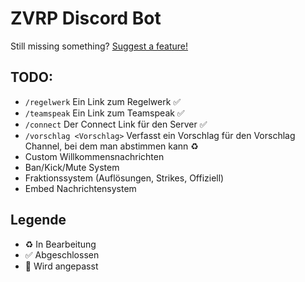 # ZVRP Discord Bot
Still missing something? [Suggest a feature!](https://github.com/Kenshiin13/ZVRP/issues)


## TODO:
- `/regelwerk` Ein Link zum Regelwerk ✅
- `/teamspeak` Ein Link zum Teamspeak ✅
- `/connect` Der Connect Link für den Server ✅
- `/vorschlag <Vorschlag>` Verfasst ein Vorschlag für den Vorschlag Channel, bei dem man abstimmen kann ♻️
- Custom Willkommensnachrichten
- Ban/Kick/Mute System
- Fraktionssystem (Auflösungen, Strikes, Offiziell)
- Embed Nachrichtensystem


## Legende
- ♻️ In Bearbeitung
- ✅ Abgeschlossen
- 🚧 Wird angepasst
